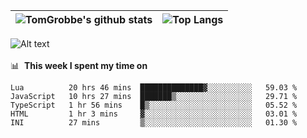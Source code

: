 |![TomGrobbe's github stats](https://github-readme-stats.vercel.app/api?username=egerdnc&count_private=true&show_icons=true&theme=dracula&disable_animations=true&include_all_commits=true)|![Top Langs](https://github-readme-stats.vercel.app/api/top-langs/?username=egerdnc&theme=dracula&langs_count=10&layout=compact)|
|:-:|:-:|

![Alt text](https://spotify-recently-played-readme.vercel.app/api?user=i4a9i8pn8x8vvskq8v52yhckr)
<br>
<br>
📊 &nbsp;**This week I spent my time on**
<!--START_SECTION:waka-->
```text
Lua          20 hrs 46 mins  ██████████████▓░░░░░░░░░░   59.03 % 
JavaScript   10 hrs 27 mins  ███████▒░░░░░░░░░░░░░░░░░   29.71 % 
TypeScript   1 hr 56 mins    █▒░░░░░░░░░░░░░░░░░░░░░░░   05.52 % 
HTML         1 hr 3 mins     ▓░░░░░░░░░░░░░░░░░░░░░░░░   03.01 % 
INI          27 mins         ▒░░░░░░░░░░░░░░░░░░░░░░░░   01.30 % 
```
<!--END_SECTION:waka-->

